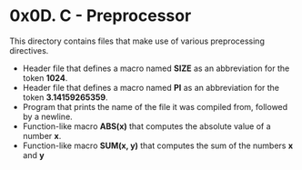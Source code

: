 # 0x0D. C - Preprocessor
This directory contains files that make use of various preprocessing directives.
- Header file that defines a macro named **SIZE** as an abbreviation for the token **1024**.
- Header file that defines a macro named **PI** as an abbreviation for the token **3.14159265359**.
- Program that prints the name of the file it was compiled from, followed by a newline.
- Function-like macro **ABS(x)** that computes the absolute value of a number **x**.
- Function-like macro **SUM(x, y)** that computes the sum of the numbers **x** and **y**
